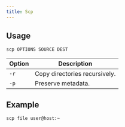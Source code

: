 ```yaml
---
title: Scp
---
```


## Usage

```shell
scp OPTIONS SOURCE DEST
```

| Option | Description |
| --- | --- |
| `-r` | Copy directories recursively. |
| `-p` | Preserve metadata. |

## Example

```shell
scp file user@host:~
```
